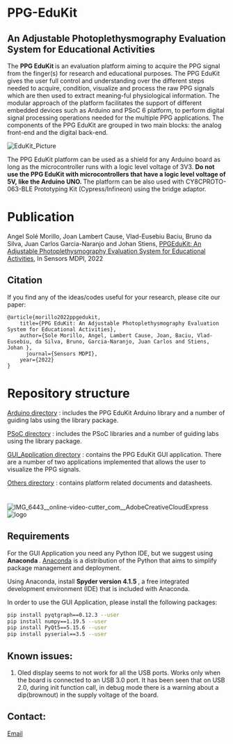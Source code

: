 # PPG-EduKit
## An Adjustable Photoplethysmography Evaluation System for Educational Activities

The <b> PPG EduKit </b> is an evaluation platform aiming to acquire the PPG signal from the finger(s) for research and educational purposes. The PPG EduKit gives the user full control and understanding over the different steps needed to acquire,  condition, visualize  and  process  the  raw  PPG  signals  which  are  then  used  to  extract  meaning-ful  physiological  information.  The  modular  approach  of  the  platform  facilitates  the support of different embedded devices such as Arduino and PSoC 6 platform, to perform digital signal processing operations needed for the multiple PPG applications.  The components of the PPG EduKit are grouped in two main blocks:  the analog front-end and the digital back-end.


![EduKit_Picture](https://user-images.githubusercontent.com/24388880/150654604-58d1e7ed-1703-4d63-a5f6-fa29669c30ae.PNG)


The PPG EduKit platform can be used as a shield for any Arduino board as long as the microcontroller runs with a logic level voltage of 3V3. <b> Do not use the PPG EduKit with microcontrollers that have a logic level voltage of 5V, like the Arduino UNO. </b> The platform can be also used with CY8CPROTO-063-BLE Prototyping Kit (Cypress/Infineon) using the bridge adaptor.

# Publication
Angel Solé Morillo, Joan Lambert Cause, Vlad-Eusebiu Baciu,  Bruno da Silva, Juan Carlos Garcia-Naranjo and Johan Stiens, [ PPGEduKit: An Adjustable Photoplethysmography Evaluation System for Educational Activities](https://www.mdpi.com/1424-8220/22/4/1389), In Sensors MDPI, 2022

## Citation
If you find any of the ideas/codes useful for your research, please cite our paper:

	@article{morillo2022ppgedukit,
  		title={PPG EduKit: An Adjustable Photoplethysmography Evaluation System for Educational Activities},
  		author={Sole Morillo, Angel, Lambert Cause, Joan, Baciu, Vlad-Eusebiu, da Silva, Bruno, Garcia-Naranjo, Juan Carlos and Stiens, Johan },
 		  journal={Sensors MDPI},
  		year={2022}
	}
  
# Repository structure

<a href="Arduino/"> Arduino directory</a> : includes the PPG EduKit Arduino library and a number of guiding labs using the library package.

<a href="PSoC/"> PSoC directory</a> : includes the PSoC libraries and a number of guiding labs using the library package.

<a href="GUI_Application/"> GUI_Application directory</a> : contains the PPG EduKit GUI application. There are a number of two applications implemented that allows the user to visualize the PPG signals.

<a href="Others/"> Others directory</a> : contains platform related documents and datasheets.

# 

![IMG_6443__online-video-cutter_com__AdobeCreativeCloudExpress](https://user-images.githubusercontent.com/24388880/150688649-eb10124e-2acd-44b6-abc6-9c9da6b65890.gif) ![logo](https://user-images.githubusercontent.com/24388880/150688874-47fda6dc-76bc-4e11-b990-43bc88ff3941.jpg)

## Requirements

For the GUI Application you need any Python IDE, but we suggest using <b> Anaconda </b>. [Anaconda](https://www.anaconda.com/products/individual) is a distribution of the Python that aims to simplify package management and deployment. 

Using Anaconda, install <b> Spyder version 4.1.5 </b>, a free integrated development environment (IDE) that is included with Anaconda.

In order to use the GUI Application, please install the following packages: 
```bash
pip install pyqtgraph==0.12.3 --user
pip install numpy==1.19.5 --user
pip install PyQt5==5.15.6 --user
pip install pyserial==3.5 --user
```

## Known issues:
1. Oled display seems to not work for all the USB ports. Works only when the board is connected to an USB 3.0 port. It has been seen that on USB 2.0, during init function call, in debug mode there is a warning about a dip(brownout) in the supply voltage of the board.

## Contact:

[Email](mailto:vlad-eusebiu.baciu@vub.be;angelsm@etrovub.be;jlambert@etrovub.be;bdasilva@etrovub.be?subject=[GitHub]%20PPG%20EduKit%20contact)

